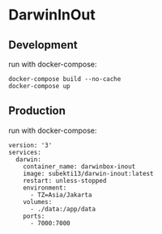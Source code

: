 # DarwinInOut

## Development
run with docker-compose:
```
docker-compose build --no-cache
docker-compose up
```


## Production

run with docker-compose:
```
version: '3'
services:
  darwin:
    container_name: darwinbox-inout
    image: subekti13/darwin-inout:latest
    restart: unless-stopped
    environment:
      - TZ=Asia/Jakarta
    volumes:
      - ./data:/app/data
    ports:
      - 7000:7000
```